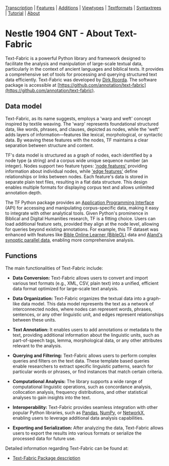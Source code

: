 <a name="start"></a>
<div class="hidden-content"> <a href="transcription.md#start">
Transcription</a> | <a href="features/README.md#start">Features</a> | <a href="additions/README.md#start">Additions</a> | <a href="viewtypes.md#start">Viewtypes</a> | <a href="textformats.md#start">Textformats</a> |  <a href="syntaxtrees.md#start">Syntaxtrees</a> | <a href="tutorial/README.md#start">Tutorial</a> | <a href="about.md#start">About</a>
</div>

# Nestle 1904 GNT - About Text-Fabric

Text-Fabric is a powerful Python library and framework designed to facilitate the analysis and manipulation of large-scale textual data, particularly in the context of ancient languages and biblical texts. It provides a comprehensive set of tools for processing and querying structured text data efficiently. Text-Fabric was developed by [Dirk Roorda](https://github.com/dirkroorda). The software package is accessible at [https://github.com/annotation/text-fabric](https://github.com/annotation/text-fabric).

## Data model

Text-Fabric, as its name suggests, employs a 'warp and weft' concept inspired by textile weaving. The 'warp' represents foundational structured data, like words, phrases, and clauses, depicted as nodes, while the 'weft' adds layers of information—features like lexical, morphological, or syntactic data. By weaving these features with the nodes, TF maintains a clear separation between structure and content.

TF's data model is structured as a graph of nodes, each identified by a node type (a string) and a corpus wide unique sequence number (an integer). Nodes support two feature types: ['node features'](features/featuresbyfeaturetype.md#node-features) providing information about individual nodes, while ['edge features'](featuresbyfeaturetype.md#edge-features) define relationships or links between nodes. Each feature's data is stored in separate plain text files, resulting in a flat data structure. This design enables multiple formats for displaying corpus text and allows unlimited annotation depth.

The TF Python package provides an [Application Programming Interface](https://annotation.github.io/text-fabric/tf/cheatsheet.html) (API) for accessing and manipulating corpus-specific data, making it easy to integrate with other analytical tools. Given Python's prominence in Biblical and Digital Humanities research, TF is a fitting choice. Users can load additional feature sets, provided they align at the node level, allowing for queries beyond existing annotations. For example, this TF dataset was enhanced with features like [Bible Online Learner (BibleOL)](additions/featuresbyfeaturegroup.md#bible-online-learner) data and [Aland's synoptic parallel data](additions/featuresbyfeaturegroup.md#aland-synoptics),  enabling more comprehensive analysis.


## Functions

The main functionalities of Text-Fabric include:

* **Data Conversion:** Text-Fabric allows users to convert and import various text formats (e.g., XML, CSV, plain text) into a unified, efficient data format optimized for large-scale text analysis.

* **Data Organization:** Text-Fabric organizes the textual data into a graph-like data model. This data model represents the text as a network of interconnected nodes, where nodes can represent words, phrases, sentences, or any other linguistic unit, and edges represent relationships between these units.

* **Text Annotation:** It enables users to add annotations or metadata to the text, providing additional information about the linguistic units, such as part-of-speech tags, lemma, morphological data, or any other attributes relevant to the analysis.

* **Querying and Filtering:** Text-Fabric allows users to perform complex queries and filters on the text data. These template based queries enable researchers to extract specific linguistic patterns, search for particular words or phrases, or find instances that match certain criteria.

* **Computational Analysis:** The library supports a wide range of computational linguistic operations, such as concordance analysis, collocation analysis, frequency distributions, and other statistical analyses to gain insights into the text.

* **Interoperability:** Text-Fabric provides seamless integration with other popular Python libraries, such as [Pandas](https://pandas.pydata.org/), [NumPy](https://numpy.org/), or [NetworkX](https://networkx.org/), enabling users to leverage additional data analysis capabilities.

* **Exporting and Serialization:** After analyzing the data, Text-Fabric allows users to export the results into various formats or serialize the processed data for future use.

Detailed information regarding Text-Fabric can be found at:
* [Text-Fabric Package description](https://annotation.github.io/text-fabric/tf/index.html)

